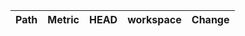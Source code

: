 | Path   | Metric   | HEAD   | workspace   | Change   |
|--------|----------|--------|-------------|----------|

